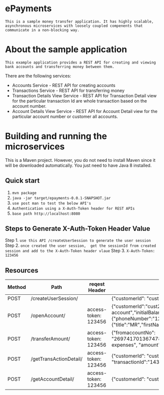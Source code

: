 # ePayments

    This is a sample money transfer application. It has highly scalable,
    asynchronous microservices with loosely coupled compenents that communicate in a non-blocking way.

# About the sample application
    This example application provides a REST API for creating and viewing bank accounts and transferring money between them.

There are the following  services:

* Accounts Service - REST API for creating accounts
* Transactions Service - REST API for transferring money
* Transaction Details View Service  - REST API for Transaction Detail view for the particular transaction Id are whole transaction based on the account number.
* Account Details View Service  - REST API for Account Detail view for the particular account number or customer all accounts.

# Building and running the microservices

This is a Maven project.
However, you do not need to install Maven since it will be downloaded automatically.
You just need to have Java 8 installed.

Quick start
-----------
1. `mvn package`
2. `java -jar target/epayments-0.0.1-SNAPSHOT.jar`
3. `use post man to test the below API's `
4. `Authentication using a X-Auth-Token header for REST APIs`
5. `base path http://localhost:8080`

Steps to Generate X-Auth-Token Header Value
--------------------------------------------
Step 1. `use this API /createUserSession to generate the user session`
Step 2. `once created the user session,  get the sessionId from created session and add to the X-Auth-Token header vlaue`
Step 3. `X-Auth-Token: 123456` 


## Resources

  Method  | Path                   |reqest Header        |     request payload                        
|-------- |----------------------- |-------------------- |------------------------------------------------------------------------------  |
| POST    | /createUserSession/    |                     | {"customerId": "cust2","clientId":"client", "clientSecret":" hello world"} |                     
| POST    | /openAccount/          | access-token: 123456| {"customerId":"cust2","description":"saving account","initialBalance":"500","customerInfo":{"phoneNumber":"123456","passportNo":"12345","dateOfBirth":"10/10/1980","name":{"title":"MR","firstName":"Kalidass","lastName":"Mahalingam"}}} |                     
| POST    | /transferAmount/       | access-token: 123456| {"fromaccountNo": "2697417013674780903","toaccountNo":"165971006424816748","description":"family expenses", "amount":"100"}                           |
| POST    | /getTransActionDetail/ | access-token: 123456| {"customerId": "cust1","accountNo":"2697417013674780903", "transactionId":"1434501849526944895"}                           |
| POST    | /getAccountDetail/     | access-token: 123456| {"customerId": "cust2","accountNo":"4325866734929543833"}                          |




